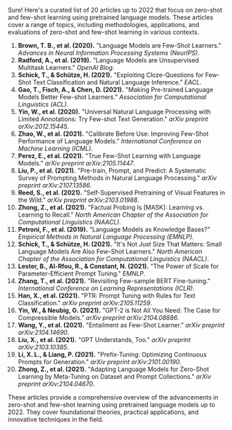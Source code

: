Sure! Here's a curated list of 20 articles up to 2022 that focus on zero-shot and few-shot learning using pretrained language models. These articles cover a range of topics, including methodologies, applications, and evaluations of zero-shot and few-shot learning in various contexts.

1. **Brown, T. B., et al. (2020).** "Language Models are Few-Shot Learners." *Advances in Neural Information Processing Systems (NeurIPS)*.
2. **Radford, A., et al. (2019).** "Language Models are Unsupervised Multitask Learners." *OpenAI Blog*.
3. **Schick, T., & Schütze, H. (2021).** "Exploiting Cloze-Questions for Few-Shot Text Classification and Natural Language Inference." *EACL*.
4. **Gao, T., Fisch, A., & Chen, D. (2021).** "Making Pre-trained Language Models Better Few-shot Learners." *Association for Computational Linguistics (ACL)*.
5. **Yin, W., et al. (2020).** "Universal Natural Language Processing with Limited Annotations: Try Few-shot Text Generation." *arXiv preprint arXiv:2012.15445*.
6. **Zhao, W., et al. (2021).** "Calibrate Before Use: Improving Few-Shot Performance of Language Models." *International Conference on Machine Learning (ICML)*.
7. **Perez, E., et al. (2021).** "True Few-Shot Learning with Language Models." *arXiv preprint arXiv:2105.11447*.
8. **Liu, P., et al. (2021).** "Pre-train, Prompt, and Predict: A Systematic Survey of Prompting Methods in Natural Language Processing." *arXiv preprint arXiv:2107.13586*.
9. **Reed, S., et al. (2021).** "Self-Supervised Pretraining of Visual Features in the Wild." *arXiv preprint arXiv:2103.01988*.
10. **Zhong, Z., et al. (2021).** "Factual Probing Is [MASK]: Learning vs. Learning to Recall." *North American Chapter of the Association for Computational Linguistics (NAACL)*.
11. **Petroni, F., et al. (2019).** "Language Models as Knowledge Bases?" *Empirical Methods in Natural Language Processing (EMNLP)*.
12. **Schick, T., & Schütze, H. (2021).** "It's Not Just Size That Matters: Small Language Models Are Also Few-Shot Learners." *North American Chapter of the Association for Computational Linguistics (NAACL)*.
13. **Lester, B., Al-Rfou, R., & Constant, N. (2021).** "The Power of Scale for Parameter-Efficient Prompt Tuning." *EMNLP*.
14. **Zhang, T., et al. (2021).** "Revisiting Few-sample BERT Fine-tuning." *International Conference on Learning Representations (ICLR)*.
15. **Han, X., et al. (2021).** "PTR: Prompt Tuning with Rules for Text Classification." *arXiv preprint arXiv:2105.11259*.
16. **Yin, W., & Neubig, G. (2021).** "GPT-2 is Not All You Need: The Case for Compressible Models." *arXiv preprint arXiv:2104.08886*.
17. **Wang, Y., et al. (2021).** "Entailment as Few-Shot Learner." *arXiv preprint arXiv:2104.14690*.
18. **Liu, X., et al. (2021).** "GPT Understands, Too." *arXiv preprint arXiv:2103.10385*.
19. **Li, X. L., & Liang, P. (2021).** "Prefix-Tuning: Optimizing Continuous Prompts for Generation." *arXiv preprint arXiv:2101.00190*.
20. **Zhong, Z., et al. (2021).** "Adapting Language Models for Zero-Shot Learning by Meta-Tuning on Dataset and Prompt Collections." *arXiv preprint arXiv:2104.04670*.

These articles provide a comprehensive overview of the advancements in zero-shot and few-shot learning using pretrained language models up to 2022. They cover foundational theories, practical applications, and innovative techniques in the field.